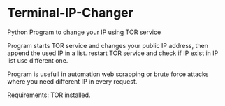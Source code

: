 # Terminal-IP-Changer
Python Program to change your IP using TOR service

Program starts TOR service and changes your public IP address, then append the used IP in a list.
restart TOR service and check if IP exist in IP list use different one.

Program is usefull in automation web scrapping or brute force attacks where you need different IP in every request.

Requirements: TOR installed.
